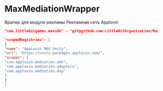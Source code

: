 # MaxMediationWrapper

Врапер для модуля рекламы
Рекламная сеть Applovin

```json
"com.littlebitgames.maxsdk" : "git@github.com:LittleBitOrganization/MaxMediationWrapper.git#",
```
```json
"scopedRegistries": [
{
"name": "AppLovin MAX Unity",
"url": "https://unity.packages.applovin.com/",
"scopes": [
"com.applovin.mediation.ads",
"com.applovin.mediation.adapters",
"com.applovin.mediation.dsp"
]
}
]
```